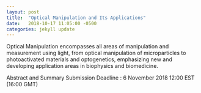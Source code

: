 ```yaml
---
layout: post
title:  "Optical Manipulation and Its Applications"
date:   2018-10-17 11:05:00 -0500
categories: jekyll update
---
```



Optical Manipulation encompasses all areas of manipulation and measurement using light, from optical manipulation of microparticles to photoactivated materials and optogenetics, emphasizing new and developing application areas in biophysics and biomedicine.

Abstract and Summary Submission Deadline :
6 November 2018 12:00 EST (16:00 GMT)
